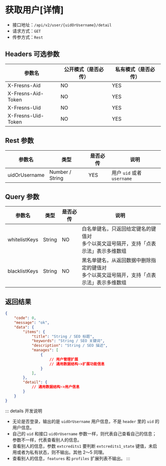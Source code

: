 # 获取用户[详情]

- 接口地址：`/api/v2/user/{uidOrUsername}/detail`
- 请求方式：`GET`
- 传参方式：`Rest`

## Headers 可选参数

| 参数名 | 公开模式（是否必传） | 私有模式（是否必传） |
| --- | --- | --- |
| X-Fresns-Aid | NO | YES |
| X-Fresns-Aid-Token | NO | YES |
| X-Fresns-Uid | NO | YES |
| X-Fresns-Uid-Token | NO | YES |

## Rest 参数

| 参数名 | 类型 | 是否必传 | 说明 |
| --- | --- | --- | --- |
| uidOrUsername | Number / String | YES | 用户 `uid` 或者 `username` |

## Query 参数

| 参数名 | 类型 | 是否必传 | 说明 |
| --- | --- | --- | --- |
| whitelistKeys | String | NO | 白名单键名，只返回给定键名的键值对<br>多个以英文逗号隔开，支持「点表示法」表示多维数组 |
| blacklistKeys | String | NO | 黑名单键名，从返回数据中删除指定的键值对<br>多个以英文逗号隔开，支持「点表示法」表示多维数组 |

## 返回结果

```json
{
    "code": 0,
    "message": "ok",
    "data": {
        "items": {
            "title": "String / SEO 标题",
            "keywords": "String / SEO 关键词",
            "description": "String / SEO 描述",
            "manages": [
                {
                    // 用户管理扩展
                    // 通用数据结构->扩展功能信息
                }
            ],
        },
        "detail": {
            // 通用数据结构->用户信息
        }
    }
}
```

::: details 开发说明
- 无论是否登录，输出的是 `uidOrUsername` 用户信息，不是 `header` 里的 `uid` 的用户信息。
- 自己的 `uid` 和接口 `uidOrUsername` 参数一样，则代表自己查看自己的信息；参数不一样，代表查看别人的信息。
- 查看别人的信息，参数 `extcredits1` 要判断 `extcredits1_state` 键值，未启用或者为私有状态，则不输出。其他 2～5 同理。
- 查看别人的信息，`features` 和 `profiles` 扩展列表不输出。
:::